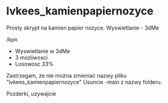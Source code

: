 # lvkees_kamienpapiernozyce
Prosty skrypt na kamien papier nozyce. Wyswietlanie - 3dMe

/kpn

- Wyswietlanie w 3dMe
- 3 mozliwosci
- Losowosc 33%

Zastrzegam, że nie można zmieniać nazwy pliku "lvkees_kamienpapiernozyce"
Usuncie -main z nazwy folderu.

Pozderki, uzywajcie
